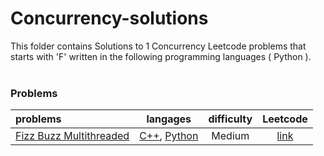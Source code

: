 # Concurrency-solutions
This folder contains Solutions to 1 Concurrency Leetcode problems that starts with 'F' written in the following programming languages ( Python ).<br><br>
### Problems ###
|problems|langages|difficulty|Leetcode|
|:-------|:------:|:--------:|:------:|
|[Fizz Buzz Multithreaded](./Fizz%20Buzz%20Multithreaded)|[C++](./Fizz%20Buzz%20Multithreaded/Fizz%20Buzz%20Multithreaded.cpp), [Python](./Fizz%20Buzz%20Multithreaded/Fizz%20Buzz%20Multithreaded.py)|Medium|[link](https://leetcode.com/problems/fizz-buzz-multithreaded)|